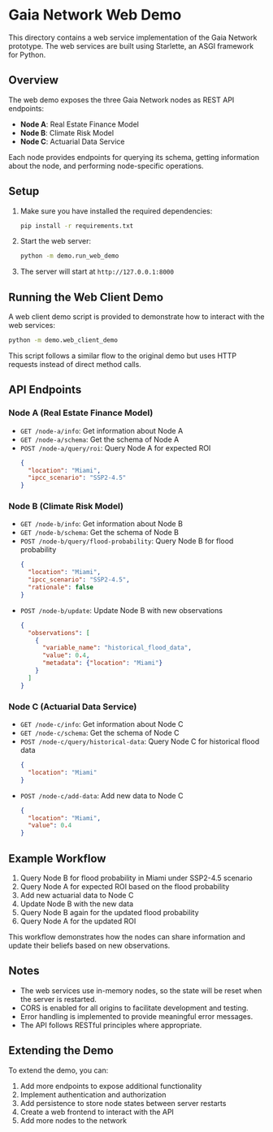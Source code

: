 # Gaia Network Web Demo

This directory contains a web service implementation of the Gaia Network prototype. The web services are built using Starlette, an ASGI framework for Python.

## Overview

The web demo exposes the three Gaia Network nodes as REST API endpoints:

- **Node A**: Real Estate Finance Model
- **Node B**: Climate Risk Model
- **Node C**: Actuarial Data Service

Each node provides endpoints for querying its schema, getting information about the node, and performing node-specific operations.

## Setup

1. Make sure you have installed the required dependencies:
   ```bash
   pip install -r requirements.txt
   ```

2. Start the web server:
   ```bash
   python -m demo.run_web_demo
   ```

3. The server will start at `http://127.0.0.1:8000`

## Running the Web Client Demo

A web client demo script is provided to demonstrate how to interact with the web services:

```bash
python -m demo.web_client_demo
```

This script follows a similar flow to the original demo but uses HTTP requests instead of direct method calls.

## API Endpoints

### Node A (Real Estate Finance Model)

- `GET /node-a/info`: Get information about Node A
- `GET /node-a/schema`: Get the schema of Node A
- `POST /node-a/query/roi`: Query Node A for expected ROI
  ```json
  {
    "location": "Miami",
    "ipcc_scenario": "SSP2-4.5"
  }
  ```

### Node B (Climate Risk Model)

- `GET /node-b/info`: Get information about Node B
- `GET /node-b/schema`: Get the schema of Node B
- `POST /node-b/query/flood-probability`: Query Node B for flood probability
  ```json
  {
    "location": "Miami",
    "ipcc_scenario": "SSP2-4.5",
    "rationale": false
  }
  ```
- `POST /node-b/update`: Update Node B with new observations
  ```json
  {
    "observations": [
      {
        "variable_name": "historical_flood_data",
        "value": 0.4,
        "metadata": {"location": "Miami"}
      }
    ]
  }
  ```

### Node C (Actuarial Data Service)

- `GET /node-c/info`: Get information about Node C
- `GET /node-c/schema`: Get the schema of Node C
- `POST /node-c/query/historical-data`: Query Node C for historical flood data
  ```json
  {
    "location": "Miami"
  }
  ```
- `POST /node-c/add-data`: Add new data to Node C
  ```json
  {
    "location": "Miami",
    "value": 0.4
  }
  ```

## Example Workflow

1. Query Node B for flood probability in Miami under SSP2-4.5 scenario
2. Query Node A for expected ROI based on the flood probability
3. Add new actuarial data to Node C
4. Update Node B with the new data
5. Query Node B again for the updated flood probability
6. Query Node A for the updated ROI

This workflow demonstrates how the nodes can share information and update their beliefs based on new observations.

## Notes

- The web services use in-memory nodes, so the state will be reset when the server is restarted.
- CORS is enabled for all origins to facilitate development and testing.
- Error handling is implemented to provide meaningful error messages.
- The API follows RESTful principles where appropriate.

## Extending the Demo

To extend the demo, you can:

1. Add more endpoints to expose additional functionality
2. Implement authentication and authorization
3. Add persistence to store node states between server restarts
4. Create a web frontend to interact with the API
5. Add more nodes to the network
